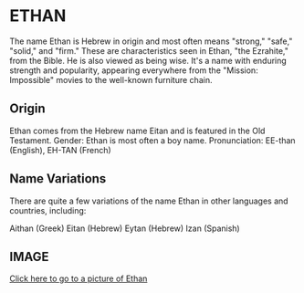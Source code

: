 # ETHAN

The name Ethan is Hebrew in origin and most often means "strong," "safe," "solid," and "firm." These are characteristics seen in Ethan, "the Ezrahite," from the Bible. He is also viewed as being wise. It's a name with enduring strength and popularity, appearing everywhere from the "Mission: Impossible" movies to the well-known furniture chain.

## Origin
 Ethan comes from the Hebrew name Eitan and is featured in the Old Testament.
Gender: Ethan is most often a boy name.
Pronunciation: EE-than (English), EH-TAN (French)

## Name Variations
There are quite a few variations of the name Ethan in other languages and countries, including:

Aithan (Greek)
Eitan (Hebrew)
Eytan (Hebrew)
Izan (Spanish)

## IMAGE

[Click here to go to a picture of Ethan](/imagini/ethan.jpg)
